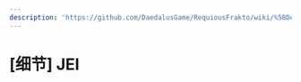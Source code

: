 ```yaml
---
description: 'https://github.com/DaedalusGame/RequiousFrakto/wiki/%5BDetails%5D-JEI'
---
```


# \[细节\] JEI

